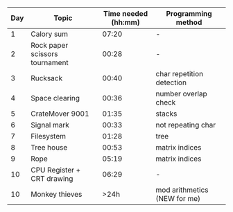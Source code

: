 | Day | Topic                          | Time needed (hh:mm) | Programming method           |
| --- | ------------------------------ | ------------------- | ---------------------------- |
| 1   | Calory sum                     | 07:20               | -                            |
| 2   | Rock paper scissors tournament | 00:28               | -                            |
| 3   | Rucksack                       | 00:40               | char repetition detection    |
| 4   | Space clearing                 | 00:36               | number overlap check         |
| 5   | CrateMover 9001                | 01:35               | stacks                       |
| 6   | Signal mark                    | 00:33               | not repeating char           |
| 7   | Filesystem                     | 01:28               | tree                         |
| 8   | Tree house                     | 00:53               | matrix indices               |
| 9   | Rope                           | 05:19               | matrix indices               |
| 10  | CPU Register + CRT drawing     | 06:29               | -                            |
| 10  | Monkey thieves                 | >24h                | mod arithmetics (NEW for me) |
